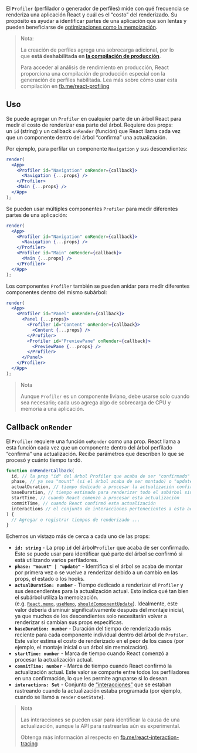 El `Profiler` (perfilador o generador de perfiles) mide con qué frecuencia se renderiza una aplicación React y cuál es el “costo” del renderizado. Su propósito es ayudar a identificar partes de una aplicación que son lentas y pueden beneficiarse de [optimizaciones como la memoización](https://es.reactjs.org/docs/hooks-faq.html#how-to-memoize-calculations).

> Nota:
> 
> La creación de perfiles agrega una sobrecarga adicional, por lo que **está deshabilitada en [la compilación de producción](https://es.reactjs.org/docs/optimizing-performance.html#use-the-production-build)**.
> 
> Para acceder al análisis de rendimiento en producción, React proporciona una compilación de producción especial con la generación de perfiles habilitada. Lea más sobre cómo usar esta compilación en [fb.me/react-profiling](https://fb.me/react-profiling)

## Uso

Se puede agregar un `Profiler` en cualquier parte de un árbol React para medir el costo de renderizar esa parte del árbol. Requiere dos props: un `id` (string) y un callback `onRender` (función) que React llama cada vez que un componente dentro del árbol “confirma” una actualización.

Por ejemplo, para perfilar un componente `Navigation` y sus descendientes:

```jsx
render(
  <App>
    <Profiler id="Navigation" onRender={callback}>
      <Navigation {...props} />
    </Profiler>
    <Main {...props} />
  </App>
);
```

Se pueden usar múltiples componentes `Profiler` para medir diferentes partes de una aplicación:

```jsx
render(
  <App>
    <Profiler id="Navigation" onRender={callback}>
      <Navigation {...props} />
    </Profiler>
    <Profiler id="Main" onRender={callback}>
      <Main {...props} />
    </Profiler>
  </App>
);
```

Los componentes `Profiler` también se pueden anidar para medir diferentes componentes dentro del mismo subárbol:

```jsx
render(
  <App>
    <Profiler id="Panel" onRender={callback}>
      <Panel {...props}>
        <Profiler id="Content" onRender={callback}>
          <Content {...props} />
        </Profiler>
        <Profiler id="PreviewPane" onRender={callback}>
          <PreviewPane {...props} />
        </Profiler>
      </Panel>
    </Profiler>
  </App>
);
```

> Nota
> 
> Aunque `Profiler` es un componente liviano, debe usarse solo cuando sea necesario; cada uso agrega algo de sobrecarga de CPU y memoria a una aplicación.

## Callback `onRender`

El `Profiler` requiere una función `onRender` como una prop. React llama a esta función cada vez que un componente dentro del árbol perfilado “confirma” una actualización. Recibe parámetros que describen lo que se procesó y cuánto tiempo tardó.

```jsx
function onRenderCallback(
  id, // la prop "id" del árbol Profiler que acaba de ser "confirmado"
  phase, // ya sea "mount" (si el árbol acaba de ser montado) o "update" (si se volvió a renderizar)
  actualDuration, // tiempo dedicado a procesar la actualización confirmada
  baseDuration, // tiempo estimado para renderizar todo el subárbol sin memoización
  startTime, // cuando React comenzó a procesar esta actualización
  commitTime, // cuando React confirmó esta actualización
  interactions // el conjunto de interacciones pertenecientes a esta actualización
) {
  // Agregar o registrar tiempos de renderizado ...
}
```

Echemos un vistazo más de cerca a cada uno de las props:

-   **`id: string`** - La prop `id` del árbol`Profiler` que acaba de ser confirmado. Esto se puede usar para identificar qué parte del árbol se confirmó si está utilizando varios perfiladores.
-   **`phase: "mount" | "update"`** - Identifica si el árbol se acaba de montar por primera vez o se vuelve a renderizar debido a un cambio en las props, el estado o los hooks.
-   **`actualDuration: number`** - Tiempo dedicado a renderizar el `Profiler` y sus descendientes para la actualización actual. Esto indica qué tan bien el subárbol utiliza la memoización. (e.g. [`React.memo`](https://es.reactjs.org/docs/react-api.html#reactmemo), [`useMemo`](https://es.reactjs.org/docs/hooks-reference.html#usememo), [`shouldComponentUpdate`](https://es.reactjs.org/docs/hooks-faq.html#how-do-i-implement-shouldcomponentupdate)). Idealmente, este valor debería disminuir significativamente después del montaje inicial, ya que muchos de los descendientes solo necesitarán volver a renderizar si cambian sus props específicas.
-   **`baseDuration: number`** - Duración del tiempo de renderizado más reciente para cada componente individual dentro del árbol de `Profiler`. Este valor estima el costo de renderizado en el peor de los casos (por ejemplo, el montaje inicial o un árbol sin memoización).
-   **`startTime: number`** - Marca de tiempo cuando React comenzó a procesar la actualización actual.
-   **`commitTime: number`** - Marca de tiempo cuando React confirmó la actualización actual. Este valor se comparte entre todos los perfiladores en una confirmación, lo que les permite agruparse si lo desean.
-   **`interactions: Set`** - Conjunto de [“interacciones”](https://fb.me/react-interaction-tracing) que se estaban rastreando cuando la actualización estaba programada (por ejemplo, cuando se llamó a `render` o`setState`).

> Nota
> 
> Las interacciones se pueden usar para identificar la causa de una actualización, aunque la API para rastrearlas aún es experimental.
> 
> Obtenga más información al respecto en [fb.me/react-interaction-tracing](https://fb.me/react-interaction-tracing)